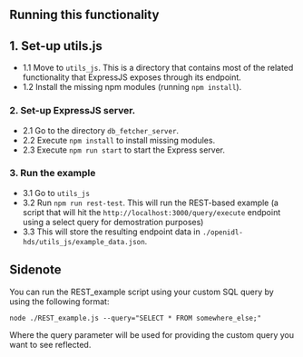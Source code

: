 ## Running this functionality

## 1. Set-up utils.js ###

- 1.1 Move to `utils_js`. This is a directory that contains most of the related functionality that ExpressJS exposes through its endpoint.
- 1.2 Install the missing npm modules (running `npm install`).

### 2. Set-up ExpressJS server. ###

- 2.1 Go to the directory `db_fetcher_server`.
- 2.2 Execute `npm install` to install missing modules.
- 2.3 Execute `npm run start` to start the Express server.

### 3. Run the example
- 3.1 Go to `utils_js`
- 3.2 Run `npm run rest-test`. This will run the REST-based example (a script that will hit the `http://localhost:3000/query/execute` endpoint using a select query for demostration purposes)
- 3.3 This will store the resulting endpoint data in `./openidl-hds/utils_js/example_data.json`.

## Sidenote
You can run the REST_example script using your custom SQL query by using the following format:

`node ./REST_example.js --query="SELECT * FROM somewhere_else;"`

Where the query parameter will be used for providing the custom query you want to see reflected.